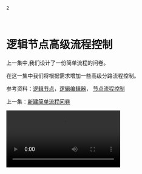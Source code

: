 ```index
2
```
```tag

```
```summary

```

# 逻辑节点高级流程控制

上一集中,我们设计了一份简单流程的问卷。

在这一集中我们将根据需求增加一些高级分路流程控制。

参考资料：[逻辑节点](../design/nodes/logic.md)，[逻辑编辑器](../design/logic/logic-editor.md)，
[节点流程控制](../design/logic/flow.md)

上一集：[新建简单流程问卷](./simple-survey.md)

<video src='https://media.choiceform.com/help/video/logic-control.mp4'>

下一集：[选项控制](./option-control.md)